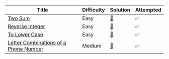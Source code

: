 | Title                                                                | Difficulty | Solution                | Attempted |
| -------------------------------------------------------------------- | -----------| ----------------------- | --------- |
| [Two Sum](https://leetcode.com/problems/two-sum/)                    | Easy       | [📖](two-sum.py)         | ✅        |
| [Reverse Integer](https://leetcode.com/problems/reverse-integer)     | Easy       | [📖](Reverse-Integer.py) | ✅        |
| [To Lower Case](https://leetcode.com/problems/to-lower-case/)        | Easy       | [📖](to-lower-case.py)   | ✅        |
| [Letter Combinations of a Phone Number](https://leetcode.com/problems/letter-combinations-of-a-phone-number/)| Medium     | [📖](LetterCombinationsofaPhoneNumber.py) |  ✅        |
